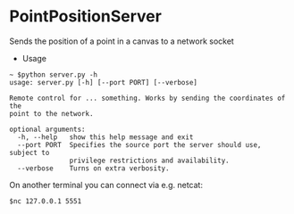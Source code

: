 # PointPositionServer
Sends the position of a point in a canvas to a network socket

* Usage

```
~ $python server.py -h
usage: server.py [-h] [--port PORT] [--verbose]

Remote control for ... something. Works by sending the coordinates of the
point to the network.

optional arguments:
  -h, --help   show this help message and exit
  --port PORT  Specifies the source port the server should use, subject to
               privilege restrictions and availability.
  --verbose    Turns on extra verbosity.
```

On another terminal you can connect via e.g. netcat:
```
$nc 127.0.0.1 5551
```
